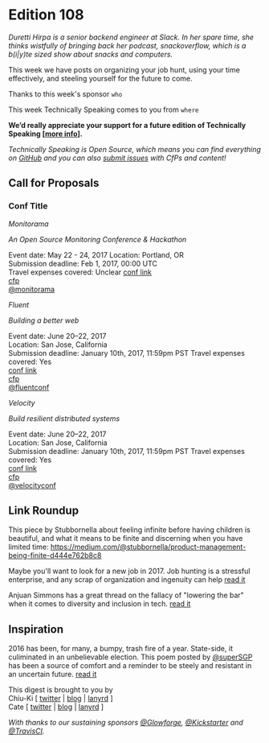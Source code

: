# Edition 108

_Duretti Hirpa is a senior backend engineer at Slack. In her spare time, she thinks wistfully of bringing back her podcast, snackoverflow, which is a b(i|y)te sized show about snacks and computers._

This week we have posts on organizing your job hunt, using your time effectively, and steeling yourself for the future to come.

Thanks to this week's sponsor `who`

This week Technically Speaking comes to you from `where`

**We’d really appreciate your support for a future edition of Technically Speaking [[more info](http://www.techspeak.email/sponsorship/)].**  

*Technically Speaking is Open Source, which means you can find everything on [GitHub](https://github.com/catehstn/technically-speaking/) and you can also [submit issues](https://github.com/catehstn/technically-speaking/issues/new) with CfPs and content!*  

## Call for Proposals

### Conf Title  
*Monitorama*

_An Open Source Monitoring Conference & Hackathon_

Event date: May 22 - 24, 2017 
Location: Portland, OR  
Submission deadline: Feb 1, 2017, 00:00 UTC  
Travel expenses covered: Unclear
[conf link](https://monitorama.com/)  
[cfp](https://monitorama.com/#cfp)  
[@monitorama](https://twitter.com/monitorama)

*Fluent*

_Building a better web_

Event date: June 20–22, 2017  
Location: San Jose, California    
Submission deadline: January 10th, 2017, 11:59pm PST
Travel expenses covered: Yes  
[conf link](http://conferences.oreilly.com/fluent/fl-ca)  
[cfp](http://conferences.oreilly.com/fluent/fl-ca/public/cfp/522)  
[@fluentconf](https://twitter.com/fluentconf)

*Velocity*

_Build resilient distributed systems_

Event date: June 20–22, 2017  
Location: San Jose, California  
Submission deadline: January 10th, 2017, 11:59pm PST
Travel expenses covered: Yes  
[conf link](http://conferences.oreilly.com/velocity/vl-ca)  
[cfp](http://conferences.oreilly.com/velocity/vl-ca/public/cfp/511)  
[@velocityconf](https://twitter.com/velocityconf)

## Link Roundup

This piece by Stubbornella about feeling infinite before having children is beautiful, and what it means to be finite and discerning when you have limited time: https://medium.com/@stubbornella/product-management-being-finite-d444e762b8c8

Maybe you'll want to look for a new job in 2017. Job hunting is a stressful enterprise, and any scrap of organization and ingenuity can help [read it](http://jessicapaoli.com/2016/organize-your-job-hunt-to-avoid-overwhelm-with-trello)

Anjuan Simmons has a great thread on the fallacy of "lowering the bar" when it comes to diversity and inclusion in tech. [read it](https://twitter.com/anjuan/status/808420142778646528)

## Inspiration

2016 has been, for many, a bumpy, trash fire of a year. State-side, it culiminated in an unbelievable election. This poem posted by [@superSGP](https://twitter.com/superSGP/status/803241659739742208) has been a source of comfort and a reminder to be steely and resistant in an uncertain future. [read it](http://ecc-poetry.tumblr.com/post/153369153630/revenge)


This digest is brought to you by  
Chiu-Ki [ [twitter](https://twitter.com/chiuki) | [blog](http://blog.sqisland.com/) | [lanyrd](http://lanyrd.com/profile/chiuki/) ]  
Cate [ [twitter](https://twitter.com/catehstn) | [blog](http://www.catehuston.com/blog/) | [lanyrd](http://lanyrd.com/profile/catehstn/) ]

*With thanks to our sustaining sponsors [@Glowforge](http://twitter.com/glowforge), [@Kickstarter](http://twitter.com/kickstarter) and [@TravisCI](http://twitter.com/travisci).*
